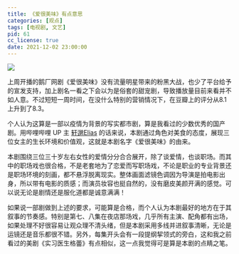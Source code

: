```yaml
---
title: 《爱很美味》有点意思
categories: [观点]
tags: [电视剧, 文艺]
pid: 61
cc_license: true
date: 2021-12-02 23:00:00
---
```


![](https://cos.pinlyu.com/post/2021/61-aihenmeiwei.webp#550x)

上周开播的鹅厂网剧《爱很美味》没有流量明星带来的粉黑大战，也少了平台给予的宣发支持，加上剧名一看之下会以为是俗套的甜宠剧，导致播放量目前来看并不如人意。不过短短一周时间，在没什么特别的营销情况下，在豆瓣上的评分从8.1上升到了8.3。
<!-- more -->

个人认为这算是一部以疫情为背景的写实都市剧，算是我看过的少数优秀的国产剧。用哔哩哔哩 UP 主 [轩邈Elias](https://www.bilibili.com/video/BV1944y1h7Qu) 的话来说，本剧通过角色对美食的态度，展现三位女主的生长环境和价值观，这就是本剧名字《爱很美味》的由来。

本剧围绕三位三十岁左右女性的爱情分分合合展开，除了谈爱情，也谈职场。而其中的职场戏也很合格，不是老套地为了恋爱而写职场戏，不论是职业的专业背景还是职场环境的刻画，都不悬浮脱离现实。整体画面滤镜色调因为导演是拍电影出身，所以带有电影的质感；而演员妆容也挺自然的，没有磨皮美颜开满的感觉。可以说无论是剧情还是服化道都是诚意满满！

如果说一部剧做到上述的要求，可能算是合格，而个人认为本剧最好的地方在于其叙事的节奏感。特别是第七、八集在夜店那场戏，几乎所有主演、配角都有出场，如果处理不好很容易让观众理不清头绪，但是本剧采用多线并进叙事清晰，无论是运镜还是音乐都很不错。另外，每集开头会有一段提纲挈领式的旁白，这和我之前看过的美剧《实习医生格蕾》有点相似，这一点我觉得可是算是本剧的点睛之笔。
